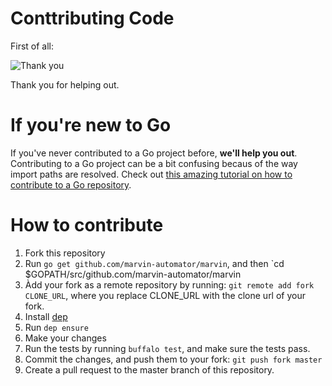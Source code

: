 # Conttributing Code

First of all:

![Thank you](https://media.giphy.com/media/3oz8xIsloV7zOmt81G/giphy.gif)

Thank you for helping out.

# If you're new to Go

If you've never contributed to a Go project before, **we'll help you out**.
Contributing to a Go project can be a bit confusing becaus of the way import
paths are resolved. Check out [this amazing tutorial on how to contribute to a Go repository](https://splice.com/blog/contributing-open-source-git-repositories-go/).

# How to contribute

  1. Fork this repository
  2. Run `go get github.com/marvin-automator/marvin`, and then `cd $GOPATH/src/github.com/marvin-automator/marvin
  3. Àdd your fork as a remote repository by running: `git remote add fork CLONE_URL`, where you replace CLONE_URL with the clone url of your fork.
  4. Install [dep](http://github.com/golang/dep)
  5. Run `dep ensure`
  6. Make your changes
  7. Run the tests by running `buffalo test`, and make sure the tests pass.
  8. Commit the changes, and push them to your fork: `git push fork master`
  9. Create a pull request to the master branch of this repository.